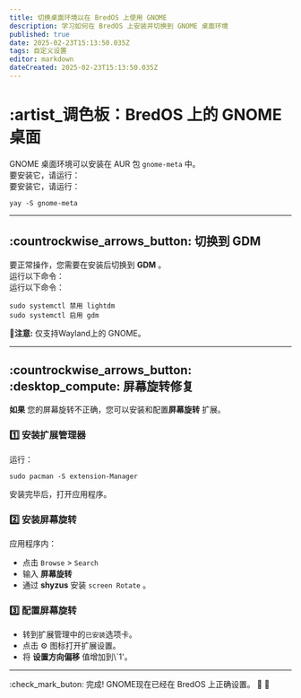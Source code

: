 ```yaml
---
title: 切换桌面环境以在 BredOS 上使用 GNOME
description: 学习如何在 BredOS 上安装并切换到 GNOME 桌面环境
published: true
date: 2025-02-23T15:13:50.035Z
tags: 自定义设置
editor: markdown
dateCreated: 2025-02-23T15:13:50.035Z
---
```


# :artist_调色板：BredOS 上的 GNOME 桌面

GNOME 桌面环境可以安装在 AUR 包 `gnome-meta` 中。\
要安装它，请运行：\
要安装它，请运行：

```
yay -S gnome-meta
```

---

## :countrockwise_arrows_button: 切换到 GDM

要正常操作，您需要在安装后切换到 **GDM** 。\
运行以下命令：\
运行以下命令：

```
sudo systemctl 禁用 lightdm
sudo systemctl 启用 gdm
```

📝**注意:** 仅支持Wayland上的 GNOME。

---

## :countrockwise_arrows_button: :desktop_compute: 屏幕旋转修复

**如果** 您的屏幕旋转不正确，您可以安装和配置**屏幕旋转** 扩展。

### 1️⃣ 安装扩展管理器

运行：

```
sudo pacman -S extension-Manager
```

安装完毕后，打开应用程序。

### 2️⃣ 安装屏幕旋转

应用程序内：

- 点击 `Browse` > `Search`
- 输入 **屏幕旋转**
- 通过 **shyzus** 安装 `screen Rotate` 。

### 3️⃣ 配置屏幕旋转

- 转到扩展管理中的`已安装`选项卡。
- 点击 ⚙️ 图标打开扩展设置。
- 将 **设置方向偏移** 值增加到\\`1'。

---

:check_mark_buton: 完成! GNOME现在已经在 BredOS 上正确设置。 🚀 🚀
